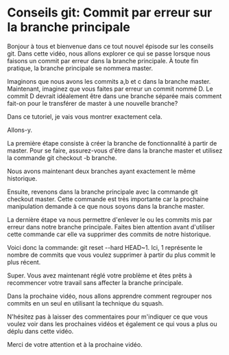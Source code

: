 # Conseils git: Commit par erreur sur la branche principale

Bonjour à tous et bienvenue dans ce tout nouvel épisode sur les conseils git. Dans cette vidéo, nous allons explorer ce qui se passe lorsque nous faisons un commit par erreur dans la branche principale. À toute fin pratique, la branche principale se nommera master.

Imaginons que nous avons les commits a,b et c dans la branche master. Maintenant, imaginez que vous faites par erreur un commit nommé D. Le commit D devrait idéalement être dans une branche séparée mais comment fait-on pour le transférer de master à une nouvelle branche?

Dans ce tutoriel, je vais vous montrer exactement cela.

Allons-y.

La première étape consiste à créer la branche de fonctionnalité à partir de master. Pour se faire, assurez-vous d'être dans la branche master et utilisez la commande git checkout -b branche.

Nous avons maintenant deux branches ayant exactement le même historique.

Ensuite, revenons dans la branche principale avec la commande git checkout master. Cette commande est très importante car la prochaine manipulation demande à ce que nous soyons dans la branche master.

La dernière étape va nous permettre d'enlever le ou les commits mis par erreur dans notre branche principale. Faites bien attention avant d'utiliser cette commande car elle va supprimer des commits de notre historique.

Voici donc la commande: git reset --hard HEAD~1. Ici, 1 représente le nombre de commits que vous voulez supprimer à partir du plus commit le plus récent.

Super. Vous avez maintenant réglé votre problème et êtes prêts à recommencer votre travail sans affecter la branche principale.

Dans la prochaine vidéo, nous allons apprendre comment regrouper nos commits en un seul en utilisant la technique du squash.

N'hésitez pas à laisser des commentaires pour m'indiquer ce que vous voulez voir dans les prochaines vidéos et également ce qui vous a plus ou déplu dans cette vidéo.

Merci de votre attention et à la prochaine vidéo.
